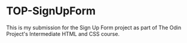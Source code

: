 # TOP-SignUpForm
This is my submission for the Sign Up Form project as part of The Odin Project's Intermediate HTML and CSS course.